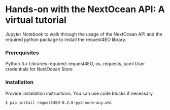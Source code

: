 # Hands-on with the NextOcean API: A virtual tutorial

Jupyter Notebook to walk through the usage of the NextOcean API and the required python package to install the request4EO library.

### Prerequisites

Python 3.x
Libraries required: request4EO, os, requests, yaml
User credentials for NextOcean Store


### Installation

Provide installation instructions. You can use code blocks if necessary.

```bash
$ pip install request4EO-0.2.0-py3-none-any.whl

